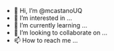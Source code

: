 - 👋 Hi, I’m @mcastanoUQ
- 👀 I’m interested in ...
- 🌱 I’m currently learning ...
- 💞️ I’m looking to collaborate on ...
- 📫 How to reach me ...

<!---
mcastanoUQ/mcastanoUQ is a ✨ special ✨ repository because its `README.md` (this file) appears on your GitHub profile.
You can click the Preview link to take a look at your changes.
--->
